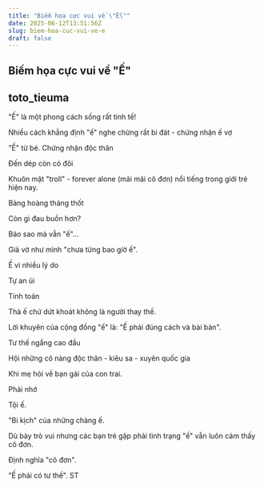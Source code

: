 ```yaml
---
title: "Biếm họa cực vui về \"Ế\""
date: 2025-06-12T13:51:56Z
slug: biem-hoa-cuc-vui-ve-e
draft: false
---
```


## Biếm họa cực vui về "Ế"

## toto_tieuma

"Ế" là một phong cách sống rất tinh tế! 


Nhiều cách khẳng định "ế" nghe chừng rất bi đát - chứng nhận ế vợ


"Ế" từ bé.
Chứng nhận độc thân

Đến dép còn có đôi


Khuôn mặt "troll" - forever alone (mãi mãi cô đơn) nổi tiếng trong giới trẻ hiện nay.


Bàng hoàng thảng thốt


Còn gì đau buồn hơn?


Bảo sao mà vẫn "ế"...


Giả vờ như mình "chưa từng bao giờ ế".


Ế vì nhiều lý do



Tự an ủi


Tính toán



Thà ế chứ dứt khoát không là người thay thế.


Lời khuyên của cộng đồng "ế" là: "Ế phải đúng cách và bài bản".


Tư thế ngẩng cao đầu




Hội những cô nàng độc thân - kiêu sa - xuyên quốc gia


Khi mẹ hỏi về bạn gái của con trai.

Phải nhớ

Tội ế.


"Bi kịch" của những chàng ế.


Dù bày trò vui nhưng các bạn trẻ gặp phải tình trạng "ế" vẫn luôn cảm thấy cô đơn.



Định nghĩa "cô đơn".


"Ế phải có tư thế".
ST​